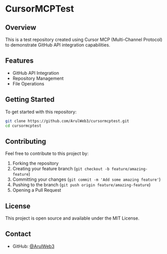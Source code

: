 # CursorMCPTest

## Overview
This is a test repository created using Cursor MCP (Multi-Channel Protocol) to demonstrate GitHub API integration capabilities.

## Features
- GitHub API Integration
- Repository Management
- File Operations

## Getting Started
To get started with this repository:

```bash
git clone https://github.com/ArulWeb3/cursormcptest.git
cd cursormcptest
```

## Contributing
Feel free to contribute to this project by:
1. Forking the repository
2. Creating your feature branch (`git checkout -b feature/amazing-feature`)
3. Committing your changes (`git commit -m 'Add some amazing feature'`)
4. Pushing to the branch (`git push origin feature/amazing-feature`)
5. Opening a Pull Request

## License
This project is open source and available under the MIT License.

## Contact
- GitHub: [@ArulWeb3](https://github.com/ArulWeb3)